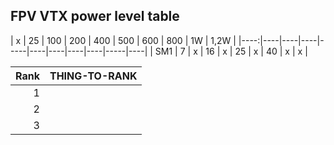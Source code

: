 ## FPV VTX power level table

|  x  | 25 | 100 | 200 | 400 | 500 | 600 | 800 | 1W | 1,2W |
|----:|----|----|----|-----|----|----|----|----|-----|----|
| SM1 | 7 | x | 16 | x | 25 | x | 40 | x | x |

| Rank | THING-TO-RANK |
|-----:|---------------|
|     1|               |
|     2|               |
|     3|               |
